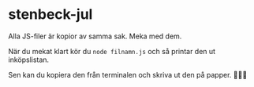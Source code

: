 # stenbeck-jul

Alla JS-filer är kopior av samma sak. Meka med dem.

När du mekat klart kör du `node filnamn.js` och så printar den ut inköpslistan.

Sen kan du kopiera den från terminalen och skriva ut den på papper. 🎄🎁🎉
